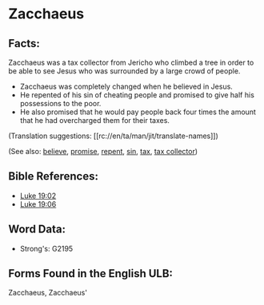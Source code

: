 # Zacchaeus

## Facts:

Zacchaeus was a tax collector from Jericho who climbed a tree in order to be able to see Jesus who was surrounded by a large crowd of people.

* Zacchaeus was completely changed when he believed in Jesus.
* He repented of his sin of cheating people and promised to give half his possessions to the poor.
* He also promised that he would pay people back four times the amount that he had overcharged them for their taxes.

(Translation suggestions: [[rc://en/ta/man/jit/translate-names]])

(See also: [believe](../kt/believe.md), [promise](../kt/promise.md), [repent](../kt/repent.md), [sin](../kt/sin.md), [tax](../other/tax.md), [tax collector](../other/tax.md))

## Bible References:

* [Luke 19:02](rc://en/tn/help/luk/19/02)
* [Luke 19:06](rc://en/tn/help/luk/19/06)

## Word Data:

* Strong's: G2195

## Forms Found in the English ULB:

Zacchaeus, Zacchaeus'
